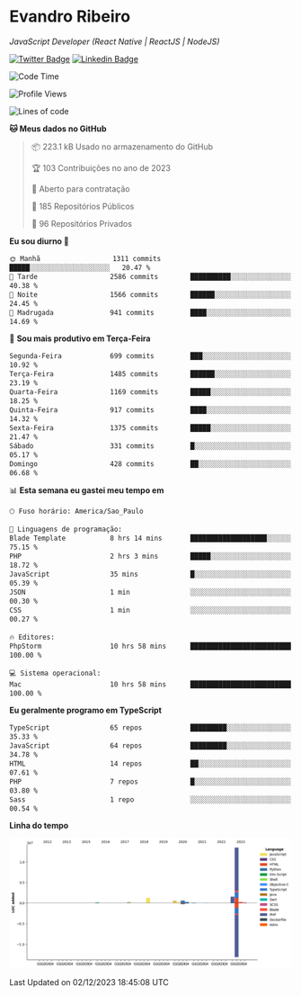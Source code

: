 # Evandro **Ribeiro**

*JavaScript Developer (React Native | ReactJS | NodeJS)*

[![Twitter Badge](https://img.shields.io/badge/-@ribeiroevandro-201B2D?style=flat-square&labelColor=201B2D&logo=twitter&logoColor=white&link=https://twitter.com/ribeiroevandro)](https://twitter.com/ribeiroevandro) 
[![Linkedin Badge](https://img.shields.io/badge/-Evandro%20Ribeiro-201B2D?style=flat-square&logo=Linkedin&logoColor=white&link=https://www.linkedin.com/in/ribeiroevandro)](https://www.linkedin.com/in/ribeiroevandro) 


<!--START_SECTION:waka-->
![Code Time](http://img.shields.io/badge/Code%20Time-3%2C561%20hrs%2030%20mins-blue)

![Profile Views](http://img.shields.io/badge/Visualizac%C3%B5es%20do%20perfil-0-blue)

![Lines of code](https://img.shields.io/badge/Desde%20o%20Hello%20World%20eu%20escrevi-18.7%20million%20linhas%20de%20c%C3%B3digo-blue)

**🐱 Meus dados no GitHub** 

> 📦 223.1 kB Usado no armazenamento do GitHub 
 > 
> 🏆 103 Contribuições no ano de 2023
 > 
> 💼 Aberto para contratação
 > 
> 📜 185 Repositórios Públicos 
 > 
> 🔑 96 Repositórios Privados 
 > 
**Eu sou diurno 🐤** 

```text
🌞 Manhã                  1311 commits        █████░░░░░░░░░░░░░░░░░░░░   20.47 % 
🌆 Tarde                  2586 commits        ██████████░░░░░░░░░░░░░░░   40.38 % 
🌃 Noite                  1566 commits        ██████░░░░░░░░░░░░░░░░░░░   24.45 % 
🌙 Madrugada              941 commits         ████░░░░░░░░░░░░░░░░░░░░░   14.69 % 
```
📅 **Sou mais produtivo em Terça-Feira** 

```text
Segunda-Feira            699 commits         ███░░░░░░░░░░░░░░░░░░░░░░   10.92 % 
Terça-Feira              1485 commits        ██████░░░░░░░░░░░░░░░░░░░   23.19 % 
Quarta-Feira             1169 commits        █████░░░░░░░░░░░░░░░░░░░░   18.25 % 
Quinta-Feira             917 commits         ████░░░░░░░░░░░░░░░░░░░░░   14.32 % 
Sexta-Feira              1375 commits        █████░░░░░░░░░░░░░░░░░░░░   21.47 % 
Sábado                   331 commits         █░░░░░░░░░░░░░░░░░░░░░░░░   05.17 % 
Domingo                  428 commits         ██░░░░░░░░░░░░░░░░░░░░░░░   06.68 % 
```


📊 **Esta semana eu gastei meu tempo em** 

```text
🕑︎ Fuso horário: America/Sao_Paulo

💬 Linguagens de programação: 
Blade Template           8 hrs 14 mins       ███████████████████░░░░░░   75.15 % 
PHP                      2 hrs 3 mins        █████░░░░░░░░░░░░░░░░░░░░   18.72 % 
JavaScript               35 mins             █░░░░░░░░░░░░░░░░░░░░░░░░   05.39 % 
JSON                     1 min               ░░░░░░░░░░░░░░░░░░░░░░░░░   00.30 % 
CSS                      1 min               ░░░░░░░░░░░░░░░░░░░░░░░░░   00.27 % 

🔥 Editores: 
PhpStorm                 10 hrs 58 mins      █████████████████████████   100.00 % 

💻 Sistema operacional: 
Mac                      10 hrs 58 mins      █████████████████████████   100.00 % 
```

**Eu geralmente programo em TypeScript** 

```text
TypeScript               65 repos            █████████░░░░░░░░░░░░░░░░   35.33 % 
JavaScript               64 repos            █████████░░░░░░░░░░░░░░░░   34.78 % 
HTML                     14 repos            ██░░░░░░░░░░░░░░░░░░░░░░░   07.61 % 
PHP                      7 repos             █░░░░░░░░░░░░░░░░░░░░░░░░   03.80 % 
Sass                     1 repo              ░░░░░░░░░░░░░░░░░░░░░░░░░   00.54 % 
```



**Linha do tempo**

![Lines of Code chart](https://raw.githubusercontent.com/ribeiroevandro/ribeiroevandro/main/assets/bar_graph.png)


 Last Updated on 02/12/2023 18:45:08 UTC
<!--END_SECTION:waka-->

